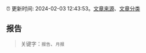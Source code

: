 :alarm_clock: 更新时间: 2024-02-03 12:43:53。[文章来源](/README.md)、[文章分类](/TAGS.md)

## 报告


> 关键字：`报告`、`月报`



